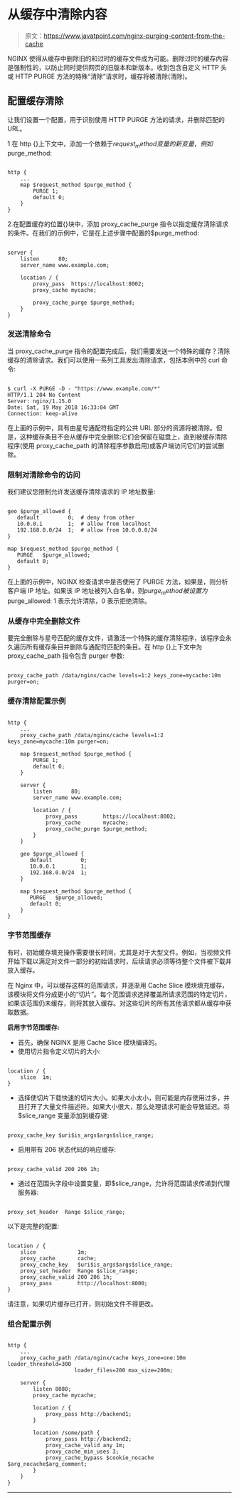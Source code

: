 # 从缓存中清除内容

> 原文：<https://www.javatpoint.com/nginx-purging-content-from-the-cache>

NGINX 使得从缓存中删除旧的和过时的缓存文件成为可能。删除过时的缓存内容是强制性的，以防止同时提供网页的旧版本和新版本。收到包含自定义 HTTP 头或 HTTP PURGE 方法的特殊“清除”请求时，缓存将被清除(清除)。

## 配置缓存清除

让我们设置一个配置，用于识别使用 HTTP PURGE 方法的请求，并删除匹配的 URL。

1.在 http {}上下文中，添加一个依赖于$request_method 变量的新变量，例如$purge_method:

```

http {
    ...
    map $request_method $purge_method {
        PURGE 1;
        default 0;
    }
}

```

2.在配置缓存的位置{}块中，添加 proxy_cache_purge 指令以指定缓存清除请求的条件。在我们的示例中，它是在上述步骤中配置的$purge_method:

```

server {
    listen      80;
    server_name www.example.com;

    location / {
        proxy_pass  https://localhost:8002;
        proxy_cache mycache;

        proxy_cache_purge $purge_method;
    }
}

```

### 发送清除命令

当 proxy_cache_purge 指令的配置完成后，我们需要发送一个特殊的缓存？清除缓存的清除请求。我们可以使用一系列工具发出清除请求，包括本例中的 curl 命令:

```

$ curl -X PURGE -D - "https://www.example.com/*"
HTTP/1.1 204 No Content
Server: nginx/1.15.0
Date: Sat, 19 May 2018 16:33:04 GMT
Connection: keep-alive

```

在上面的示例中，具有由星号通配符指定的公共 URL 部分的资源将被清除。但是，这种缓存条目不会从缓存中完全删除:它们会保留在磁盘上，直到被缓存清除程序(使用 proxy_cache_path 的清除程序参数启用)或客户端访问它们的尝试删除。

### 限制对清除命令的访问

我们建议您限制允许发送缓存清除请求的 IP 地址数量:

```

geo $purge_allowed {
   default         0;  # deny from other
   10.0.0.1        1;  # allow from localhost
   192.168.0.0/24  1;  # allow from 10.0.0.0/24
}

map $request_method $purge_method {
   PURGE   $purge_allowed;
   default 0;
}

```

在上面的示例中，NGINX 检查请求中是否使用了 PURGE 方法，如果是，则分析客户端 IP 地址。如果该 IP 地址被列入白名单，则$purge_method 被设置为$purge_allowed: 1 表示允许清除，0 表示拒绝清除。

### 从缓存中完全删除文件

要完全删除与星号匹配的缓存文件，请激活一个特殊的缓存清除程序，该程序会永久遍历所有缓存条目并删除与通配符匹配的条目。在 http {}上下文中为 proxy_cache_path 指令包含 purger 参数:

```

proxy_cache_path /data/nginx/cache levels=1:2 keys_zone=mycache:10m purger=on;

```

### 缓存清除配置示例

```

http {
    ...
    proxy_cache_path /data/nginx/cache levels=1:2 keys_zone=mycache:10m purger=on;

    map $request_method $purge_method {
        PURGE 1;
        default 0;
    }

    server {
        listen      80;
        server_name www.example.com;

        location / {
            proxy_pass        https://localhost:8002;
            proxy_cache       mycache;
            proxy_cache_purge $purge_method;
        }
    }

    geo $purge_allowed {
       default         0;
       10.0.0.1        1;
       192.168.0.0/24  1;
    }

    map $request_method $purge_method {
       PURGE   $purge_allowed;
       default 0;
    }
}

```

### 字节范围缓存

有时，初始缓存填充操作需要很长时间，尤其是对于大型文件。例如，当视频文件开始下载以满足对文件一部分的初始请求时，后续请求必须等待整个文件被下载并放入缓存。

在 Nginx 中，可以缓存这样的范围请求，并逐渐用 Cache Slice 模块填充缓存，该模块将文件分成更小的“切片”。每个范围请求选择覆盖所请求范围的特定切片，如果该范围仍未缓存，则将其放入缓存。对这些切片的所有其他请求都从缓存中获取数据。

**启用字节范围缓存:**

*   首先，确保 NGINX 是用 Cache Slice 模块编译的。
*   使用切片指令定义切片的大小:

```

location / {
    slice  1m;
}

```

*   选择使切片下载快速的切片大小。如果大小太小，则可能是内存使用过多，并且打开了大量文件描述符。如果大小很大，那么处理请求可能会导致延迟。将$slice_range 变量添加到缓存键:

```

proxy_cache_key $uri$is_args$args$slice_range;

```

*   启用带有 206 状态代码的响应缓存:

```

proxy_cache_valid 200 206 1h;

```

*   通过在范围头字段中设置变量，即$slice_range，允许将范围请求传递到代理服务器:

```

proxy_set_header  Range $slice_range;

```

以下是完整的配置:

```

location / {
    slice             1m;
    proxy_cache       cache;
    proxy_cache_key   $uri$is_args$args$slice_range;
    proxy_set_header  Range $slice_range;
    proxy_cache_valid 200 206 1h;
    proxy_pass        http://localhost:8000;
}

```

请注意，如果切片缓存已打开，则初始文件不得更改。

### 组合配置示例

```

http {
    ...
    proxy_cache_path /data/nginx/cache keys_zone=one:10m loader_threshold=300 
                     loader_files=200 max_size=200m;

    server {
        listen 8080;
        proxy_cache mycache;

        location / {
            proxy_pass http://backend1;
        }

        location /some/path {
            proxy_pass http://backend2;
            proxy_cache_valid any 1m;
            proxy_cache_min_uses 3;
            proxy_cache_bypass $cookie_nocache $arg_nocache$arg_comment;
        }
    }
}

```

* * *
